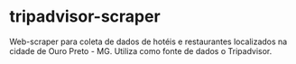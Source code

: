 # tripadvisor-scraper
Web-scraper para coleta de dados de hotéis e restaurantes localizados na cidade de Ouro Preto - MG. Utiliza como fonte de dados o Tripadvisor.

